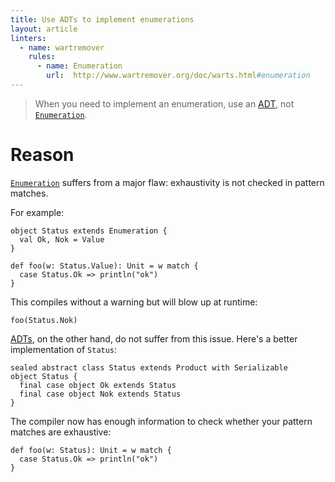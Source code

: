 ```yaml
---
title: Use ADTs to implement enumerations
layout: article
linters:
  - name: wartremover
    rules:
      - name: Enumeration
        url:  http://www.wartremover.org/doc/warts.html#enumeration
---
```


> When you need to implement an enumeration, use an [ADT], not [`Enumeration`].

# Reason

[`Enumeration`] suffers from a major flaw: exhaustivity is not checked in pattern matches.

For example:

```tut:silent
object Status extends Enumeration {
  val Ok, Nok = Value
}

def foo(w: Status.Value): Unit = w match {
  case Status.Ok => println("ok")
}
```

This compiles without a warning but will blow up at runtime:

```tut:book:fail
foo(Status.Nok)
```

[ADTs][ADT], on the other hand, do not suffer from this issue. Here's a better implementation of `Status`:

```tut:silent
sealed abstract class Status extends Product with Serializable
object Status {
  final case object Ok extends Status
  final case object Nok extends Status
}
```

The compiler now has enough information to check whether your pattern matches are exhaustive:

```tut:book
def foo(w: Status): Unit = w match {
  case Status.Ok => println("ok")
}
```

[`Enumeration`]:https://www.scala-lang.org/api/2.12.8/scala/Enumeration.html
[ADT]:../definitions/adt.html
